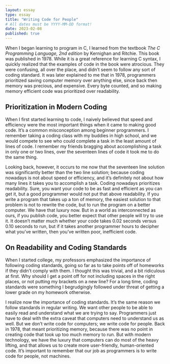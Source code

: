 ```yaml
---
layout: essay
type: essay
title: "Writing Code for People"
# All dates must be YYYY-MM-DD format!
date: 2023-02-08
published: true
---
```

When I began learning to program in C, I learned from the textbook _The C Programming Language, 2nd edition_ by Kernighan and Ritchie. This book was published in 1978. While it is a great reference for learning C syntax, I quickly realized that the examples of code in the book were atrocious. They were confusing, all over the place, and didn’t seem to follow any sort of coding standard. It was later explained to me that in 1978, programmers prioritized saving computer memory over anything else, since back then memory was precious, and expensive. Every byte counted, and so making memory efficient code was prioritized over readability.

## Prioritization in Modern Coding

When I first started learning to code, I naively believed that speed and efficiency were the most important things when it came to making good code. It’s a common misconception among beginner programmers. I remember taking a coding class with my buddies in high school, and we would compete to see who could complete a task in the least amount of lines of code. I remember my friends bragging about accomplishing a task in only one or two lines, over the seventeen lines of code it took me to do the same thing. 

Looking back, however, it occurs to me now that the seventeen line solution was significantly better than the two line solution; because coding nowadays is not about speed or efficiency, and it’s definitely not about how many lines it takes you to accomplish a task. Coding nowadays prioritizes readability. Sure, you want your code to be as fast and efficient as you can get it, but a good programmer would not put that above readability. If you write a program that takes up a ton of memory, the easiest solution to that problem is not to rewrite the code, but to run the program on a better computer. We have that luxury now. But in a world as interconnected as ours, if you publish code, you better expect that other people will try to use it. It doesn’t matter much whether your code takes 0.02 seconds versus 0.10 seconds to run, but if it takes another programmer hours to decipher what you’ve written, then you’ve written poor, inefficient code.

## On Readability and Coding Standards

When I started college, my professors emphasized the importance of following coding standards, going so far as to take points off of homeworks if they didn’t comply with them. I thought this was trivial, and a bit ridiculous at first. Why should I get a point off for not including spaces in the right places, or not putting my brackets on a new line? For a long time, coding standards were something I begrudgingly followed under threat of getting a lower grade on my homework otherwise.

I realize now the importance of coding standards. It’s the same reason we follow standards in regular writing. We want other people to be able to easily read and understand what we are trying to say. Programmers just have to deal with the extra caveat that computers need to understand us as well. But we don’t write code for computers; we write code for people. Back in 1978, that meant prioritizing memory, because there was no point in creating code that took up too much memory to run. But with modern technology, we have the luxury that computers can do most of the heavy lifting, and that allows us to create more user-friendly, human-oriented code. It’s important to remember that our job as programmers is to write code for people, not machines.
